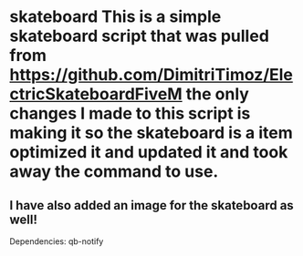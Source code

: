 # skateboard This is a simple skateboard script that was pulled from https://github.com/DimitriTimoz/ElectricSkateboardFiveM the only changes I made to this script is making it so the skateboard is a item optimized it and updated it and took away the command to use. 
## I have also added an image for the skateboard as well!


Dependencies:
qb-notify
